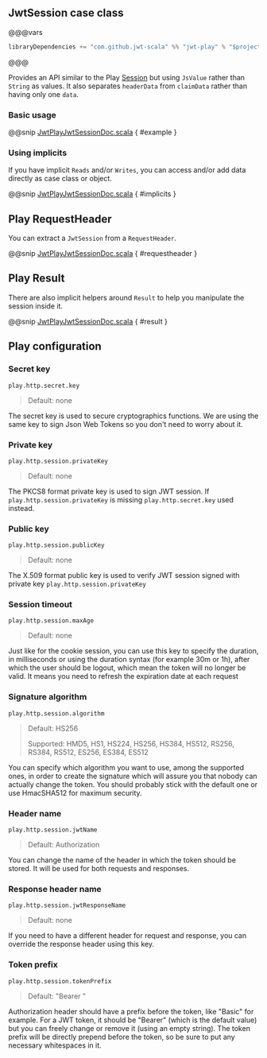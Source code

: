 ## JwtSession case class

@@@vars

```scala
libraryDependencies += "com.github.jwt-scala" %% "jwt-play" % "$project.version$"
```

@@@

Provides an API similar to the Play [Session](https://www.playframework.com/documentation/2.3.x/api/scala/index.html#play.api.mvc.Session) but using `JsValue` rather than `String` as values. It also separates `headerData` from `claimData` rather than having only one `data`.

### Basic usage

@@snip [JwtPlayJwtSessionDoc.scala](/docs/src/main/scala/JwtPlayJwtSessionDoc.scala) { #example }

### Using implicits

If you have implicit `Reads` and/or `Writes`, you can access and/or add data directly as case class or object.

@@snip [JwtPlayJwtSessionDoc.scala](/docs/src/main/scala/JwtPlayJwtSessionDoc.scala) { #implicits }

## Play RequestHeader

You can extract a `JwtSession` from a `RequestHeader`.

@@snip [JwtPlayJwtSessionDoc.scala](/docs/src/main/scala/JwtPlayJwtSessionDoc.scala) { #requestheader }

## Play Result

There are also implicit helpers around `Result` to help you manipulate the session inside it.

@@snip [JwtPlayJwtSessionDoc.scala](/docs/src/main/scala/JwtPlayJwtSessionDoc.scala) { #result }

## Play configuration

### Secret key

`play.http.secret.key`

> Default: none

The secret key is used to secure cryptographics functions. We are using the same key to sign Json Web Tokens so you don't need to worry about it.

### Private key

`play.http.session.privateKey`

> Default: none

The PKCS8 format private key is used to sign JWT session. If `play.http.session.privateKey` is missing `play.http.secret.key` used instead.

### Public key

`play.http.session.publicKey`

> Default: none

The X.509 format public key is used to verify JWT session signed with private key `play.http.session.privateKey`

### Session timeout

`play.http.session.maxAge`

> Default: none

Just like for the cookie session, you can use this key to specify the duration, in milliseconds or using the duration syntax (for example 30m or 1h), after which the user should be logout, which mean the token will no longer be valid. It means you need to refresh the expiration date at each request

### Signature algorithm

`play.http.session.algorithm`

> Default: HS256
>
> Supported: HMD5, HS1, HS224, HS256, HS384, HS512, RS256, RS384, RS512, ES256, ES384, ES512

You can specify which algorithm you want to use, among the supported ones, in order to create the signature which will assure you that nobody can actually change the token. You should probably stick with the default one or use HmacSHA512 for maximum security.

### Header name

`play.http.session.jwtName`

> Default: Authorization

You can change the name of the header in which the token should be stored. It will be used for both requests and responses.

### Response header name

`play.http.session.jwtResponseName`

> Default: none

If you need to have a different header for request and response, you can override the response header using this key.

### Token prefix

`play.http.session.tokenPrefix`

> Default: "Bearer "

Authorization header should have a prefix before the token, like "Basic" for example. For a JWT token, it should be "Bearer" (which is the default value) but you can freely change or remove it (using an empty string). The token prefix will be directly prepend before the token, so be sure to put any necessary whitespaces in it.
